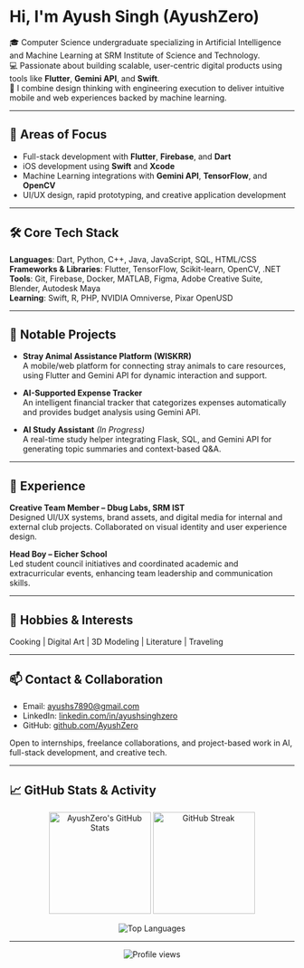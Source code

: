 # Hi, I'm Ayush Singh (AyushZero)

🎓 Computer Science undergraduate specializing in Artificial Intelligence and Machine Learning at SRM Institute of Science and Technology.  
💻 Passionate about building scalable, user-centric digital products using tools like **Flutter**, **Gemini API**, and **Swift**.  
🧠 I combine design thinking with engineering execution to deliver intuitive mobile and web experiences backed by machine learning.

---

## 🚀 Areas of Focus

- Full-stack development with **Flutter**, **Firebase**, and **Dart**
- iOS development using **Swift** and **Xcode**
- Machine Learning integrations with **Gemini API**, **TensorFlow**, and **OpenCV**
- UI/UX design, rapid prototyping, and creative application development

---

## 🛠️ Core Tech Stack

**Languages**: Dart, Python, C++, Java, JavaScript, SQL, HTML/CSS  
**Frameworks & Libraries**: Flutter, TensorFlow, Scikit-learn, OpenCV, .NET  
**Tools**: Git, Firebase, Docker, MATLAB, Figma, Adobe Creative Suite, Blender, Autodesk Maya  
**Learning**: Swift, R, PHP, NVIDIA Omniverse, Pixar OpenUSD

---

## 📂 Notable Projects

- **Stray Animal Assistance Platform (WISKRR)**  
  A mobile/web platform for connecting stray animals to care resources, using Flutter and Gemini API for dynamic interaction and support.

- **AI-Supported Expense Tracker**  
  An intelligent financial tracker that categorizes expenses automatically and provides budget analysis using Gemini API.

- **AI Study Assistant** *(In Progress)*  
  A real-time study helper integrating Flask, SQL, and Gemini API for generating topic summaries and context-based Q&A.

---

## 💼 Experience

**Creative Team Member – Dbug Labs, SRM IST**  
Designed UI/UX systems, brand assets, and digital media for internal and external club projects. Collaborated on visual identity and user experience design.

**Head Boy – Eicher School**  
Led student council initiatives and coordinated academic and extracurricular events, enhancing team leadership and communication skills.

---

## 🎨 Hobbies & Interests

Cooking | Digital Art | 3D Modeling | Literature | Traveling

---

## 📫 Contact & Collaboration

- Email: [ayushs7890@gmail.com](mailto:ayushs7890@gmail.com)  
- LinkedIn: [linkedin.com/in/ayushsinghzero](https://linkedin.com/in/ayushsinghzero)  
- GitHub: [github.com/AyushZero](https://github.com/AyushZero)  

Open to internships, freelance collaborations, and project-based work in AI, full-stack development, and creative tech.

---

## 📈 GitHub Stats & Activity

<p align="center">
  <img src="https://github-readme-stats.vercel.app/api?username=AyushZero&show_icons=true&theme=tokyonight" alt="AyushZero's GitHub Stats" height="180"/>
  <img src="https://github-readme-streak-stats.herokuapp.com/?user=AyushZero&theme=tokyonight" alt="GitHub Streak" height="180"/>
</p>

<p align="center">
  <img src="https://github-readme-stats.vercel.app/api/top-langs/?username=AyushZero&layout=compact&theme=tokyonight" alt="Top Languages"/>
</p>

---

<p align="center">
  <img src="https://komarev.com/ghpvc/?username=AyushZero&style=flat-square&color=blue" alt="Profile views"/>
</p>
